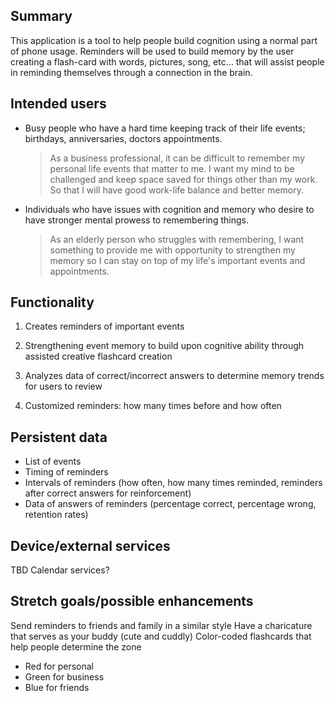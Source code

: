 ## Summary

This application is a tool to help people build cognition using a normal part of phone usage. Reminders will be used to build memory by the user creating a flash-card with words, pictures, song, etc... that will assist people in reminding themselves through a connection in the brain.

## Intended users

* Busy people who have a hard time keeping track of their life events; birthdays, anniversaries, doctors appointments.

  > As a business professional, it can be difficult to remember my personal life events that matter to me. I want my mind to be challenged and keep space saved for things other than my work. So that I will have good work-life balance and better memory.

* Individuals who have issues with cognition and memory who desire to have stronger mental prowess to remembering things.

  > As an elderly person who struggles with remembering, I want something to provide me with opportunity to strengthen my memory so I can stay on top of my life's important events and appointments.

## Functionality

1. Creates reminders of important events

2. Strengthening event memory to build upon cognitive ability through assisted creative flashcard creation

3. Analyzes data of correct/incorrect answers to determine memory trends for users to review

4. Customized reminders: how many times before and how often


## Persistent data

* List of events
* Timing of reminders
* Intervals of reminders (how often, how many times reminded, reminders after correct answers for reinforcement)
* Data of answers of reminders (percentage correct, percentage wrong, retention rates)

## Device/external services

TBD
Calendar services?

## Stretch goals/possible enhancements 

Send reminders to friends and family in a similar style
Have a charicature that serves as your buddy (cute and cuddly)
Color-coded flashcards that help people determine the zone
* Red for personal
* Green for business
* Blue for friends